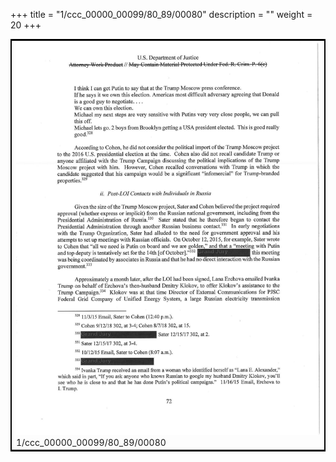 +++
title = "1/ccc_00000_00099/80_89/00080"
description = ""
weight = 20
+++

<table style="border:2px solid black;max-width:800px;max-height:800px;" 
><tr><td>
<img class="center-fit-jpg"
src="/jpg_/jpg_mueller_report_searchable_080.jpg">
1/ccc_00000_00099/80_89/00080
</img></td></tr></table>

